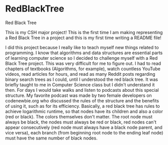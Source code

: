 # RedBlackTree

Red Black Tree

This is my CSH major project!
This is the first time I am making representing a Red Black Tree in a project and this is my first time writing a README file!

I did this project because I really like to teach myself new things related to programming.
I know that algorithms and data structures are essential parts of learning computer science so I decided to challenge myself
with a Red Black Tree project. This was very difficult for me to figure out.
I had to read chapters of textbooks (Algorithms, for example), watch countless YouTube videos, read articles for hours,
and read as many Reddit posts regarding binary search trees as I could, until I understood the red black tree.
It was briefly taught to me in Computer Science class but I didn't understand it then. 
For days I would take walks and listen to podcasts about this special structure. 
My favorite podcast was made by two female developers on codenewbie.org who discussed the rules of the structure and 
the benefits of using it, such as for its efficiency. 
Basically, a red black tree has rules to achieve logarithmic runtime, so that nodes have its children and also a color (red or black). 
The colors themselves don't matter. The root node must always be black, the nodes must always be red or black,
red nodes can't appear consecutively (red node must always have a black node parent, and vice versa), each branch
(from beginning root node to the ending leaf node) must have the same number of black nodes.



 


